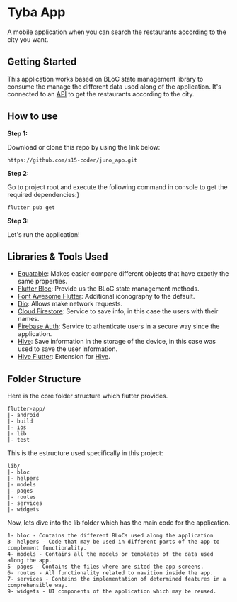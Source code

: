 # Tyba App

A mobile application when you can search the restaurants according to the city you want.

## Getting Started

This application works based on BLoC state management library to consume the manage the different data used along of the application. It's connected to an [API](https://docs.mapbox.com/api/overview/) to get the restaurants according to the city.

## How to use

**Step 1:**

Download or clone this repo by using the link below:

``https://github.com/s15-coder/juno_app.git``

**Step 2:**

Go to project root and execute the following command in console to get the required dependencies:}

``flutter pub get ``

**Step 3:**

Let's run the application!

## Libraries & Tools Used
 
  * [Equatable](https://pub.dev/packages/equatable): Makes easier compare different objects that have exactly the same properties.
  * [Flutter Bloc](https://pub.dev/packages/flutter_bloc): Provide us the BLoC state management methods.
  * [Font Awesome Flutter](https://pub.dev/packages/font_awesome_flutter): Additional iconography to the default.
  * [Dio](https://pub.dev/packages/dio): Allows make network requests.
  * [Cloud Firestore](https://pub.dev/packages/cloud_firestore): Service to save info, in this case the users with their names.
  * [Firebase Auth](https://pub.dev/packages/firebase_auth): Service to athenticate users in a secure way since the application.
  * [Hive](https://pub.dev/packages/hive): Save information in the storage of the device, in this case was used to save the user information.
  * [Hive Flutter](https://pub.dev/packages/hive_flutter): Extension for [Hive](https://pub.dev/packages/hive).

  

  ## Folder Structure

  Here is the core folder structure which flutter provides.

```
flutter-app/
|- android
|- build
|- ios
|- lib
|- test
```

This is the estructure used specifically in this project:

```
lib/
|- bloc
|- helpers
|- models
|- pages
|- routes
|- services
|- widgets
```

Now, lets dive into the lib folder which has the main code for the application.

```
1- bloc - Contains the different BLoCs used along the application
3- helpers - Code that may be used in different parts of the app to complement functionality.
4- models - Contains all the models or templates of the data used along the app.
5- pages - Contains the files where are sited the app screens.
6- routes - All functionality related to navition inside the app.
7- services - Contains the implementation of determined features in a comprehensible way.
9- widgets - UI components of the application which may be reused.
